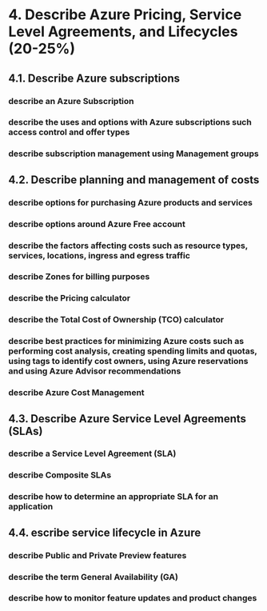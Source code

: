 # 4. Describe Azure Pricing, Service Level Agreements, and Lifecycles (20-25%)

## 4.1. Describe Azure subscriptions

### describe an Azure Subscription

### describe the uses and options with Azure subscriptions such access control and offer types

### describe subscription management using Management groups

## 4.2. Describe planning and management of costs

### describe options for purchasing Azure products and services

### describe options around Azure Free account

### describe the factors affecting costs such as resource types, services, locations, ingress and egress traffic

### describe Zones for billing purposes

### describe the Pricing calculator

### describe the Total Cost of Ownership (TCO) calculator

### describe best practices for minimizing Azure costs such as performing cost analysis, creating spending limits and quotas, using tags to identify cost owners, using Azure reservations and using Azure Advisor recommendations

### describe Azure Cost Management

## 4.3. Describe Azure Service Level Agreements (SLAs)

### describe a Service Level Agreement (SLA)

### describe Composite SLAs

### describe how to determine an appropriate SLA for an application

## 4.4. escribe service lifecycle in Azure

### describe Public and Private Preview features

### describe the term General Availability (GA)

### describe how to monitor feature updates and product changes
